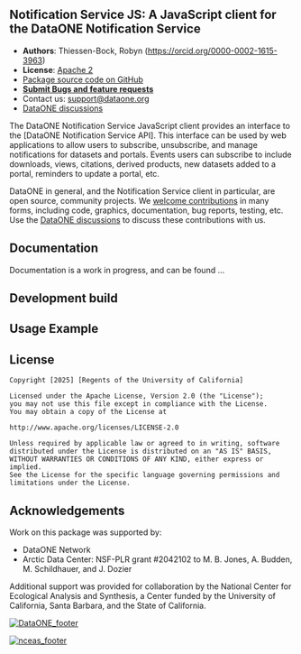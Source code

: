## Notification Service JS: A JavaScript client for the DataONE Notification Service

- **Authors**: Thiessen-Bock, Robyn (https://orcid.org/0000-0002-1615-3963)
- **License**: [Apache 2](http://opensource.org/licenses/Apache-2.0)
- [Package source code on GitHub](https://github.com/DataONEorg/notification-service-js)
- [**Submit Bugs and feature requests**](https://github.com/DataONEorg/notification-service-js/issues)
- Contact us: support@dataone.org
- [DataONE discussions](https://github.com/DataONEorg/dataone/discussions)

The DataONE Notification Service JavaScript client provides an interface to the [DataONE Notification Service API]. This interface can be used by web applications to allow users to subscribe, unsubscribe, and manage notifications for datasets and portals. Events users can subscribe to include downloads, views, citations, derived products, new datasets added to a portal, reminders to update a portal, etc.

DataONE in general, and the Notification Service client in particular, are open source, community projects.  We [welcome contributions](./CONTRIBUTING.md) in many forms, including code, graphics, documentation, bug reports, testing, etc.  Use the [DataONE discussions](https://github.com/DataONEorg/dataone/discussions) to discuss these contributions with us.


## Documentation

Documentation is a work in progress, and can be found ...

## Development build

## Usage Example

## License
```
Copyright [2025] [Regents of the University of California]

Licensed under the Apache License, Version 2.0 (the "License");
you may not use this file except in compliance with the License.
You may obtain a copy of the License at

http://www.apache.org/licenses/LICENSE-2.0

Unless required by applicable law or agreed to in writing, software
distributed under the License is distributed on an "AS IS" BASIS,
WITHOUT WARRANTIES OR CONDITIONS OF ANY KIND, either express or implied.
See the License for the specific language governing permissions and
limitations under the License.
```

## Acknowledgements
Work on this package was supported by:

- DataONE Network
- Arctic Data Center: NSF-PLR grant #2042102 to M. B. Jones, A. Budden, M. Schildhauer, and J. Dozier

Additional support was provided for collaboration by the National Center for Ecological Analysis and Synthesis, a Center funded by the University of California, Santa Barbara, and the State of California.

[![DataONE_footer](https://user-images.githubusercontent.com/6643222/162324180-b5cf0f5f-ae7a-4ca6-87c3-9733a2590634.png)](https://dataone.org)

[![nceas_footer](https://www.nceas.ucsb.edu/sites/default/files/2020-03/NCEAS-full%20logo-4C.png)](https://www.nceas.ucsb.edu)
